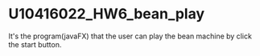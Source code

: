 # U10416022_HW6_bean_play
It's the program(javaFX) that the user can play the bean machine by click the start button.
